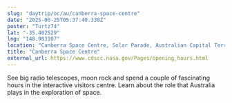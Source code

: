 ```yaml
---
slug: "daytrip/oc/au/canberra-space-centre"
date: "2025-06-25T05:37:40.338Z"
poster: "Turtz74"
lat: "-35.402529"
lng: "148.983107"
location: "Canberra Space Centre, Solar Parade, Australian Capital Territory, Australia"
title: "Canberra Space Centre"
external_url: https://www.cdscc.nasa.gov/Pages/opening_hours.html
---
```

See big radio telescopes, moon rock and spend a couple of fascinating hours in the interactive visitors centre. Learn about the role that Australia plays in the exploration of space.
